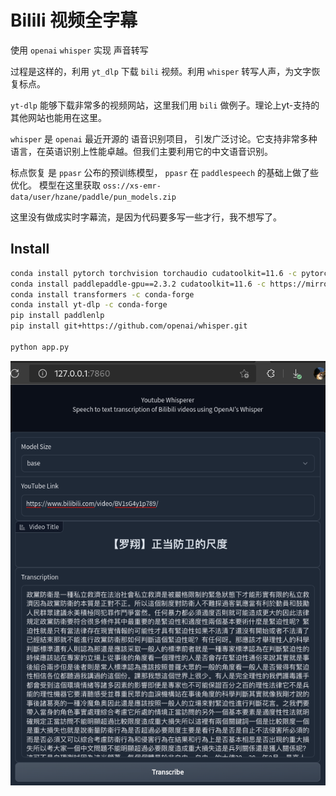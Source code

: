 # Bilili 视频全字幕

使用 `openai` `whisper` 实现 声音转写



过程是这样的，利用 `yt_dlp` 下载 `bili` 视频。利用 `whisper` 转写人声，为文字恢复标点。

`yt-dlp` 能够下载非常多的视频网站，这里我们用 `bili` 做例子。理论上yt-支持的其他网站也能用在这里。

`whisper` 是 `openai` 最近开源的 语音识别项目， 引发广泛讨论。它支持非常多种语言，在英语识别上性能卓越。但我们主要利用它的中文语音识别。

标点恢复 是 `ppasr` 公布的预训练模型， `ppasr` 在 `paddlespeech` 的基础上做了些优化。 模型在这里获取 `oss://xs-emr-data/user/hzane/paddle/pun_models.zip`


这里没有做成实时字幕流，是因为代码要多写一些才行，我不想写了。


## Install

```bash
conda install pytorch torchvision torchaudio cudatoolkit=11.6 -c pytorch -c conda-forge
conda install paddlepaddle-gpu==2.3.2 cudatoolkit=11.6 -c https://mirrors.tuna.tsinghua.edu.cn/anaconda/cloud/Paddle/ -c conda-forge 
conda install transformers -c conda-forge
conda install yt-dlp -c conda-forge
pip install paddlenlp
pip install git+https://github.com/openai/whisper.git

python app.py

```

![Screenshot from 2022-10-21 17-44-23](https://raw.githubusercontent.com/hzane/md-images/main/typora/2022/10/21/17-45-39-8116bdcb838ee046b1ae67935b3702e5-9e0367.png)